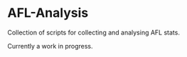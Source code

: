 # AFL-Analysis
Collection of scripts for collecting and analysing AFL stats.

Currently a work in progress.
